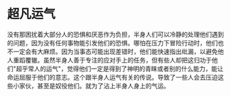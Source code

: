 # 超凡运气

没有那困扰着大部分人的恐惧和厌恶作为负担，半身人们可以冷静的处理他们遇到的问题，因为没有任何事物能引发他们的恐惧。哪怕在压力下冒险行动时，他们也不一定会有大麻烦。因为当事态可能出现差错时，他们能快速指出纰漏，以避免他人重蹈覆辙。虽然半身人善于专注的应对手上的任务，但有些人却把这归功于他们"超乎常人的运气"，觉得他们一定是得到了神明的青睐或者别的什么能力，能让命运屈服于他们的意志。这个跟半身人运气有关的传说。导致了一些人会去压迫这些小家伙，甚至是奴役他们。就为了沾上半身人身上的气运。

